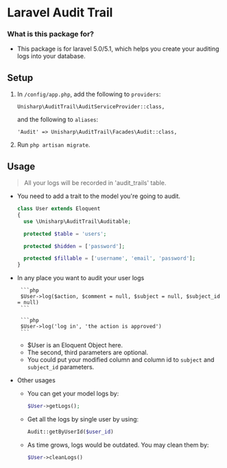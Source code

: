 Laravel Audit Trail
===================

### What is this package for? ###

* This package is for laravel 5.0/5.1, which helps you create your auditing logs into your database. 

## Setup

1. In `/config/app.php`, add the following to `providers`:

    ```
    Unisharp\AuditTrail\AuditServiceProvider::class,
    ```

    and the following to `aliases`:

    ```
    'Audit' => Unisharp\AuditTrail\Facades\Audit::class,
    ```
2. Run `php artisan migrate`.

## Usage

> All your logs will be recorded in 'audit_trails' table. 

* You need to add a trait to the model you're going to audit.
    
    ```php
    class User extends Eloquent
    {
      use \Unisharp\AuditTrail\Auditable;

      protected $table = 'users';

      protected $hidden = ['password'];

      protected $fillable = ['username', 'email', 'password'];
    }
    ```

* In any place you want to audit your user logs

       ```php
       $User->log($action, $comment = null, $subject = null, $subject_id = null)
       ```

       ```php
       $User->log('log in', 'the action is approved')
       ```

    * $User is an Eloquent Object here.
    * The second, third parameters are optional.
    * You could put your modified column and column id to `subject` and `subject_id` parameters.

* Other usages

  * You can get your model logs by:

       ```php
       $User->getLogs();
       ```
  * Get all the logs by single user by using:

       ```php
       Audit::getByUserId($user_id)
       ```
  * As time grows, logs would be outdated. You may clean them by:

       ```php
       $User->cleanLogs()
       ```